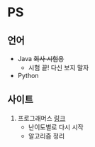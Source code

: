 # PS

## 언어

- Java ~~회사 시험용~~
  - 시험 끝! 다신 보지 말자
- Python



## 사이트

1. 프로그래머스 [링크](https://programmers.co.kr/learn/challenges?tab=all_challenges)
   - 난이도별로 다시 시작
   - 알고리즘 정리

